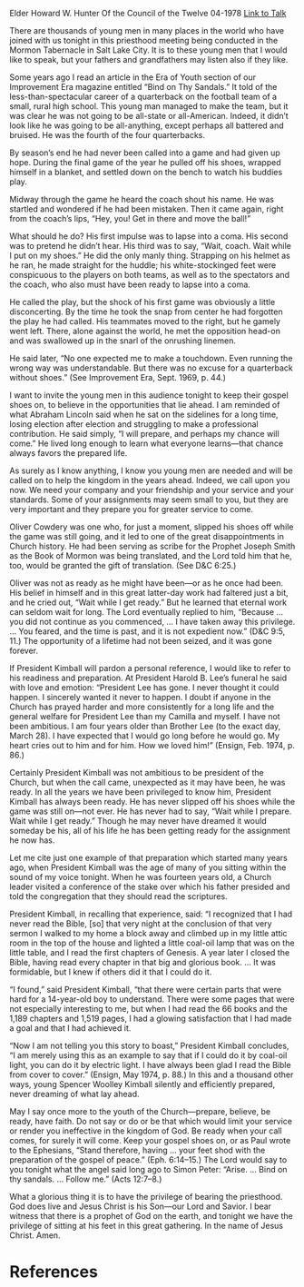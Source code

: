 Elder Howard W. Hunter
Of the Council of the Twelve
04-1978
[Link to Talk](https://www.churchofjesuschrist.org/study/general-conference/1978/04/bind-on-thy-sandals?lang=eng)

There are thousands of young men in many places in the world who have joined with us tonight in this priesthood meeting being conducted in the Mormon Tabernacle in Salt Lake City. It is to these young men that I would like to speak, but your fathers and grandfathers may listen also if they like.

Some years ago I read an article in the Era of Youth section of our Improvement Era magazine entitled “Bind on Thy Sandals.” It told of the less-than-spectacular career of a quarterback on the football team of a small, rural high school. This young man managed to make the team, but it was clear he was not going to be all-state or all-American. Indeed, it didn’t look like he was going to be all-anything, except perhaps all battered and bruised. He was the fourth of the four quarterbacks.

By season’s end he had never been called into a game and had given up hope. During the final game of the year he pulled off his shoes, wrapped himself in a blanket, and settled down on the bench to watch his buddies play.

Midway through the game he heard the coach shout his name. He was startled and wondered if he had been mistaken. Then it came again, right from the coach’s lips, “Hey, you! Get in there and move the ball!”

What should he do? His first impulse was to lapse into a coma. His second was to pretend he didn’t hear. His third was to say, “Wait, coach. Wait while I put on my shoes.” He did the only manly thing. Strapping on his helmet as he ran, he made straight for the huddle; his white-stockinged feet were conspicuous to the players on both teams, as well as to the spectators and the coach, who also must have been ready to lapse into a coma.

He called the play, but the shock of his first game was obviously a little disconcerting. By the time he took the snap from center he had forgotten the play he had called. His teammates moved to the right, but he gamely went left. There, alone against the world, he met the opposition head-on and was swallowed up in the snarl of the onrushing linemen.

He said later, “No one expected me to make a touchdown. Even running the wrong way was understandable. But there was no excuse for a quarterback without shoes.” (See Improvement Era, Sept. 1969, p. 44.)

I want to invite the young men in this audience tonight to keep their gospel shoes on, to believe in the opportunities that lie ahead. I am reminded of what Abraham Lincoln said when he sat on the sidelines for a long time, losing election after election and struggling to make a professional contribution. He said simply, “I will prepare, and perhaps my chance will come.” He lived long enough to learn what everyone learns—that chance always favors the prepared life.

As surely as I know anything, I know you young men are needed and will be called on to help the kingdom in the years ahead. Indeed, we call upon you now. We need your company and your friendship and your service and your standards. Some of your assignments may seem small to you, but they are very important and they prepare you for greater service to come.

Oliver Cowdery was one who, for just a moment, slipped his shoes off while the game was still going, and it led to one of the great disappointments in Church history. He had been serving as scribe for the Prophet Joseph Smith as the Book of Mormon was being translated, and the Lord told him that he, too, would be granted the gift of translation. (See D&C 6:25.)

Oliver was not as ready as he might have been—or as he once had been. His belief in himself and in this great latter-day work had faltered just a bit, and he cried out, “Wait while I get ready.” But he learned that eternal work can seldom wait for long. The Lord eventually replied to him, “Because … you did not continue as you commenced, … I have taken away this privilege. … You feared, and the time is past, and it is not expedient now.” (D&C 9:5, 11.) The opportunity of a lifetime had not been seized, and it was gone forever.

If President Kimball will pardon a personal reference, I would like to refer to his readiness and preparation. At President Harold B. Lee’s funeral he said with love and emotion: “President Lee has gone. I never thought it could happen. I sincerely wanted it never to happen. I doubt if anyone in the Church has prayed harder and more consistently for a long life and the general welfare for President Lee than my Camilla and myself. I have not been ambitious. I am four years older than Brother Lee (to the exact day, March 28). I have expected that I would go long before he would go. My heart cries out to him and for him. How we loved him!” (Ensign, Feb. 1974, p. 86.)

Certainly President Kimball was not ambitious to be president of the Church, but when the call came, unexpected as it may have been, he was ready. In all the years we have been privileged to know him, President Kimball has always been ready. He has never slipped off his shoes while the game was still on—not ever. He has never had to say, “Wait while I prepare. Wait while I get ready.” Though he may never have dreamed it would someday be his, all of his life he has been getting ready for the assignment he now has.

Let me cite just one example of that preparation which started many years ago, when President Kimball was the age of many of you sitting within the sound of my voice tonight. When he was fourteen years old, a Church leader visited a conference of the stake over which his father presided and told the congregation that they should read the scriptures.

President Kimball, in recalling that experience, said: “I recognized that I had never read the Bible, [so] that very night at the conclusion of that very sermon I walked to my home a block away and climbed up in my little attic room in the top of the house and lighted a little coal-oil lamp that was on the little table, and I read the first chapters of Genesis. A year later I closed the Bible, having read every chapter in that big and glorious book. … It was formidable, but I knew if others did it that I could do it.

“I found,” said President Kimball, “that there were certain parts that were hard for a 14-year-old boy to understand. There were some pages that were not especially interesting to me, but when I had read the 66 books and the 1,189 chapters and 1,519 pages, I had a glowing satisfaction that I had made a goal and that I had achieved it.

“Now I am not telling you this story to boast,” President Kimball concludes, “I am merely using this as an example to say that if I could do it by coal-oil light, you can do it by electric light. I have always been glad I read the Bible from cover to cover.” (Ensign, May 1974, p. 88.) In this and a thousand other ways, young Spencer Woolley Kimball silently and efficiently prepared, never dreaming of what lay ahead.

May I say once more to the youth of the Church—prepare, believe, be ready, have faith. Do not say or do or be that which would limit your service or render you ineffective in the kingdom of God. Be ready when your call comes, for surely it will come. Keep your gospel shoes on, or as Paul wrote to the Ephesians, “Stand therefore, having … your feet shod with the preparation of the gospel of peace.” (Eph. 6:14–15.) The Lord would say to you tonight what the angel said long ago to Simon Peter: “Arise. … Bind on thy sandals. … Follow me.” (Acts 12:7–8.)

What a glorious thing it is to have the privilege of bearing the priesthood. God does live and Jesus Christ is his Son—our Lord and Savior. I bear witness that there is a prophet of God on the earth, and tonight we have the privilege of sitting at his feet in this great gathering. In the name of Jesus Christ. Amen.

# References
